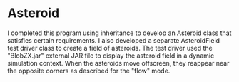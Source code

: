 # Asteroid
I completed this program using inheritance to develop an Asteroid class that satisfies certain requirements. I also developed a separate AsteroidField test driver class to create a field of asteroids. The test driver used the "BlobZX.jar" external JAR file to display the asteroid field in a dynamic simulation context. When the asteroids move offscreen, they reappear near the opposite corners as described for the "flow" mode.

